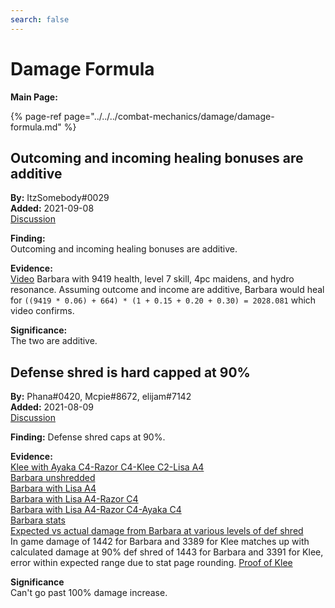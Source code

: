 ```yaml
---
search: false
---
```


# Damage Formula

**Main Page:**

{% page-ref page="../../../combat-mechanics/damage/damage-formula.md" %}

## Outcoming and incoming healing bonuses are additive  

**By:** ItzSomebody\#0029  
**Added:** 2021-09-08  
[Discussion](https://tickettool.xyz/direct?url=https://cdn.discordapp.com/attachments/874018516842475600/874090458991706122/transcript-outcoming-incoming-healing-additive.html)

**Finding:**  
Outcoming and incoming healing bonuses are additive.  

**Evidence:**  
[Video](https://youtu.be/yJMPaWKCCbA) Barbara with 9419 health, level 7 skill, 4pc maidens, and hydro resonance. Assuming outcome and income are additive, Barbara would heal for `((9419 * 0.06) + 664) * (1 + 0.15 + 0.20 + 0.30) = 2028.081` which video confirms.  

**Significance:**  
The two are additive.  

## Defense shred is hard capped at 90%  

**By:** Phana\#0420, Mcpie\#8672, elijam\#7142  
**Added:** 2021-08-09  
[Discussion](https://tickettool.xyz/direct?url=https://cdn.discordapp.com/attachments/873886801348153384/874084646370045952/transcript-defense-shred-caps-at-90.html)  

**Finding:**
Defense shred caps at 90%.  

**Evidence:**  
[Klee with Ayaka C4-Razor C4-Klee C2-Lisa A4](https://i.imgur.com/TF4lpQq.mp4)  
[Barbara unshredded](https://youtu.be/1pSd5Ds8ikM)  
[Barbara with Lisa A4](https://youtu.be/e1sFbfyPxRo)  
[Barbara with Lisa A4-Razor C4](https://youtu.be/lmoH0Bw4X3I)  
[Barbara with Lisa A4-Razor C4-Ayaka C4](https://youtu.be/TbRbq1Og9h4)  
[Barbara stats](https://youtu.be/jytK74xLZOQ)  
[Expected vs actual damage from Barbara at various levels of def shred](https://i.imgur.com/SoXVYGs.png)  
In game damage of 1442 for Barbara and 3389 for Klee matches up with calculated damage at 90% def shred of 1443 for Barbara and 3391 for Klee, error within expected range due to stat page rounding. [Proof of Klee](https://i.imgur.com/hQiWOkq.mp4)

**Significance**  
Can't go past 100% damage increase.  
